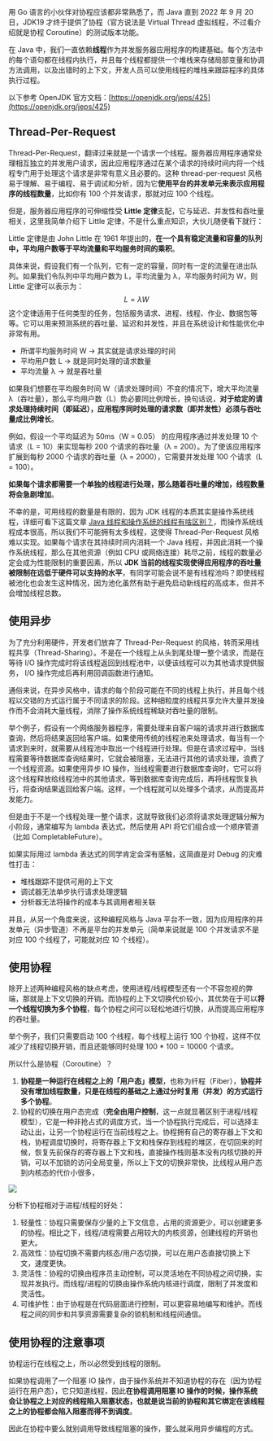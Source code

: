 用 Go 语言的小伙伴对协程应该都非常熟悉了，而 Java 直到 2022 年 9 月 20 日，JDK19 才终于提供了协程（官方说法是 Virtual Thread 虚拟线程，不过看介绍就是协程 Coroutine）的测试版本功能。

在 Java 中，我们一直依赖**线程**作为并发服务器应用程序的构建基础。每个方法中的每个语句都在线程内执行，并且每个线程都提供一个堆栈来存储局部变量和协调方法调用，以及出错时的上下文，开发人员可以使用线程的堆栈来跟踪程序的具体执行过程。

以下参考 OpenJDK 官方文档：[https://openjdk.org/jeps/425](https://openjdk.org/jeps/425)

## Thread-Per-Request

Thread-Per-Request，翻译过来就是一个请求一个线程。服务器应用程序通常处理相互独立的并发用户请求，因此应用程序通过在某个请求的持续时间内将一个线程专门用于处理这个请求是非常有意义且必要的。这种 thread-per-request 风格易于理解、易于编程、易于调试和分析，因为它**使用平台的并发单元来表示应用程序的线程数量**，比如你有 100 个并发请求，那就对应 100 个线程。

但是，服务器应用程序的可伸缩性受 **Little 定律**支配，它与延迟、并发性和吞吐量相关，这里我简单介绍下 Little 定律，不是什么重点知识，大伙儿随便看下就行：

Little 定律是由 John Little 在 1961 年提出的，**在一个具有稳定流量和容量的队列中，平均用户数等于平均流量和平均服务时间的乘积**。

具体来说，假设我们有一个队列，它有一定的容量，同时有一定的流量在进出队列。如果我们令队列中平均用户数为 L，平均流量为 λ，平均服务时间为 W，则 Little 定律可以表示为：
$$
L = λW
$$
这个定律适用于任何类型的任务，包括服务请求、进程、线程、作业、数据包等等。它可以用来预测系统的吞吐量、延迟和并发性，并且在系统设计和性能优化中非常有用。

- 所谓平均服务时间 W -> 其实就是请求处理的时间
- 平均用户数 L -> 就是同时处理的请求数量
- 平均流量 λ -> 就是吞吐量

如果我们想要在平均服务时间 W（请求处理时间）不变的情况下，增大平均流量 λ（吞吐量），那么平均用户数（L）势必要同比例增长，换句话说，**对于给定的请求处理持续时间（即延迟），应用程序同时处理的请求数（即并发性）必须与吞吐量成比例增长**。

例如，假设一个平均延迟为 50ms（W = 0.05） 的应用程序通过并发处理 10 个请求（L = 10）来实现每秒 200 个请求的吞吐量（λ = 200）。为了使该应用程序扩展到每秒 2000 个请求的吞吐量（λ = 2000），它需要并发处理 100 个请求（L = 100）。

**如果每个请求都需要一个单独的线程进行处理，那么随着吞吐量的增加，线程数量将会急剧增加**。

不幸的是，可用线程的数量是有限的，因为 JDK 线程的本质其实是操作系统线程，详细可看下这篇文章 [Java 线程和操作系统的线程有啥区别？](https://mp.weixin.qq.com/s/VmE1nrov2CCq9jvluxSXVg)，而操作系统线程成本很高，所以我们不可能拥有太多线程，这使得 Thread-Per-Request 风格难以实现。如果每个请求在其持续时间内消耗一个 Java 线程，并因此消耗一个操作系统线程，那么在其他资源（例如 CPU 或网络连接）耗尽之前，线程的数量必定会成为性能限制的重要因素，所以 **JDK 当前的线程实现使得应用程序的吞吐量被限制在远低于硬件可以支持的水平**，有同学可能会说不是有线程池吗？即使线程被池化也会发生这种情况，因为池化虽然有助于避免启动新线程的高成本，但并不会增加线程总数。

## 使用异步

为了充分利用硬件，开发者们放弃了 Thread-Per-Request 的风格，转而采用线程共享（Thread-Sharing）。不是在一个线程上从头到尾处理一整个请求，而是在等待 I/O 操作完成时将该线程返回到线程池中，以便该线程可以为其他请求提供服务， I/O 操作完成后再利用回调函数进行通知。

通俗来说，在异步风格中，请求的每个阶段可能在不同的线程上执行，并且每个线程以交错的方式运行属于不同请求的阶段。这种细粒度的线程共享允许大量并发操作而不会消耗大量线程，消除了操作系统线程稀缺对吞吐量的限制。

举个例子，假设有一个网络服务器程序，需要处理来自客户端的请求并进行数据库查询，然后将结果返回给客户端。如果使用传统的线程池来处理请求，每当有一个请求到来时，就需要从线程池中取出一个线程进行处理。但是在请求过程中，当线程需要等待数据库查询结果时，它就会被阻塞，无法进行其他的请求处理，浪费了一个线程资源。如果使用异步 IO 操作，当线程需要进行数据库查询时，它可以将这个线程释放给线程池中的其他请求，等到数据库查询完成后，再将线程恢复执行，将查询结果返回给客户端。这样，一个线程就可以处理多个请求，从而提高并发能力。

但是由于不是一个线程处理一整个请求，这就导致我们必须将请求处理逻辑分解为小阶段，通常编写为 lambda 表达式，然后使用 API 将它们组合成一个顺序管道（比如 CompletableFuture）。

如果实际用过 lambda 表达式的同学肯定会深有感触，这简直是对 Debug 的灾难性打击：

- 堆栈跟踪不提供可用的上下文
- 调试器无法单步执行请求处理逻辑
- 分析器无法将操作的成本与其调用者相关联

并且，从另一个角度来说，这种编程风格与 Java 平台不一致，因为应用程序的并发单元（异步管道）不再是平台的并发单元（简单来说就是 100 个并发请求不是对应 100 个线程了，可能就对应 10 个线程）。

## 使用协程

除开上述两种编程风格的缺点考虑，使用进程/线程模型还有一个不容忽视的弊端，那就是上下文切换的开销。而协程的上下文切换代价较小，其优势在于可以**将一个线程切换为多个协程**，每个协程之间可以轻松地进行切换，从而提高应用程序的吞吐量。

举个例子，我们只需要启动 100 个线程，每个线程上运行 100 个协程，这样不仅减少了线程切换开销，而且还能够同时处理 100 * 100 = 10000 个请求。

所以什么是协程（Coroutine）？

1. **协程是一种运行在线程之上的「用户态」模型**，也称为纤程（Fiber），**协程并没有增加线程数量，只是在线程的基础之上通过分时复用（并发）的方式运行多个协程**。
2. 协程的切换在用户态完成（**完全由用户控制**，这一点就显著区别于进程/线程模型），它是一种非抢占式的调度方式，当一个协程执行完成后，可以选择主动让出，让另一个协程运行在当前线程之上。协程拥有自己的寄存器上下文和栈，协程调度切换时，将寄存器上下文和栈保存到线程的堆区，在切回来的时候，恢复先前保存的寄存器上下文和栈，直接操作栈则基本没有内核切换的开销，可以不加锁的访问全局变量，所以上下文的切换非常快，比线程从用户态到内核态的代价小很多，

![](https://cs-wiki.oss-cn-shanghai.aliyuncs.com/image-20230424121218963.png)

分析下协程相对于进程/线程的好处：

1. 轻量性：协程只需要保存少量的上下文信息，占用的资源更少，可以创建更多的协程。相比之下，线程/进程需要占用较大的内核资源，创建线程的开销也更大。
2. 高效性：协程切换不需要内核态/用户态切换，可以在用户态直接切换上下文，速度更快。
3. 灵活性：协程的切换由程序员主动控制，可以灵活地在不同协程之间切换，实现并发执行。而线程/进程的切换由操作系统内核进行调度，限制了并发度和灵活性。
4. 可维护性：由于协程是在代码层面进行控制，可以更容易地编写和维护。而线程之间的同步和共享资源需要复杂的锁机制和线程间通信。

## 使用协程的注意事项

协程运行在线程之上，所以必然受到线程的限制。

如果协程调用了一个阻塞 IO 操作，由于操作系统并不知道协程的存在（因为协程运行在用户态），它只知道线程，因此**在协程调用阻塞 IO 操作的时候，操作系统会让协程之上对应的线程陷入阻塞状态，也就是说当前的协程和其它绑定在该线程之上的协程都会陷入阻塞而得不到调度**。

因此在协程中要么就别调用导致线程阻塞的操作，要么就采用异步编程的方式。